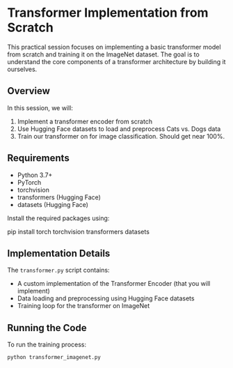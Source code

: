 # Transformer Implementation from Scratch

This practical session focuses on implementing a basic transformer model from scratch and training it on the ImageNet dataset. The goal is to understand the core components of a transformer architecture by building it ourselves.

## Overview

In this session, we will:
1. Implement a transformer encoder from scratch
2. Use Hugging Face datasets to load and preprocess Cats vs. Dogs data
3. Train our transformer on for image classification. Should get near 100%.

## Requirements

- Python 3.7+
- PyTorch
- torchvision
- transformers (Hugging Face)
- datasets (Hugging Face)

Install the required packages using:

pip install torch torchvision transformers datasets

## Implementation Details

The `transformer.py` script contains:
- A custom implementation of the Transformer Encoder (that you will implement)
- Data loading and preprocessing using Hugging Face datasets
- Training loop for the transformer on ImageNet

## Running the Code

To run the training process:

`python transformer_imagenet.py`